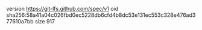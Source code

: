 version https://git-lfs.github.com/spec/v1
oid sha256:58a41a04c026fbd0ec5228db6cfd4b8dc53e131ec553c328e476ad377610a7bb
size 917
